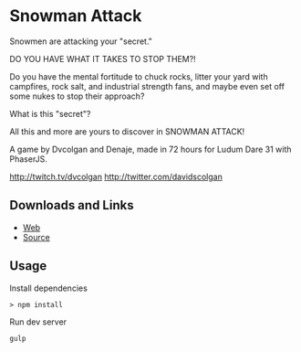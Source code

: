 # Snowman Attack

Snowmen are attacking your "secret."

DO YOU HAVE WHAT IT TAKES TO STOP THEM?!

Do you have the mental fortitude to chuck rocks, litter your yard with campfires, rock salt, and industrial strength fans, and maybe even set off some nukes to stop their approach?

What is this "secret"?

All this and more are yours to discover in SNOWMAN ATTACK!

A game by Dvcolgan and Denaje, made in 72 hours for Ludum Dare 31 with PhaserJS.

http://twitch.tv/dvcolgan
http://twitter.com/davidscolgan

## Downloads and Links

* [Web](http://lessboring.com/ludumdare31/)
* [Source](https://github.com/dvcolgan/ludumdare31/)

## Usage

Install dependencies

```
> npm install
```

Run dev server

```
gulp
```
